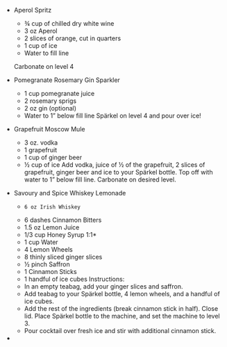 - Aperol Spritz
  
  * ¾ cup of chilled dry white wine⁣
  * 3 oz Aperol⁣
  * 2 slices of orange, cut in quarters⁣
  * 1 cup of ice⁣
  * Water to fill line ⁣
  
  Carbonate on level 4
- Pomegranate Rosemary Gin Sparkler
  * 1 cup pomegranate juice⁣⁣
  * 2 rosemary sprigs⁣⁣
  * 2 oz gin (optional)⁣⁣
  * Water to 1” below fill line⁣⁣ 
  Spärkel on level 4 and pour over ice⁣⁣!
- Grapefruit Moscow Mule
  * 3 oz. vodka
  *    1 grapefruit
  *    1 cup of ginger beer
  *    ½ cup of ice
  Add vodka, juice of ½ of the grapefruit, 2 slices of grapefruit, ginger beer and ice to your Spärkel bottle. Top off with water to 1” below fill line. Carbonate on desired level.
- Savoury and Spice Whiskey Lemonade
  *     6 oz Irish Whiskey
  *    6 dashes Cinnamon Bitters
  *    1.5 oz Lemon Juice
  *    1/3 cup Honey Syrup 1:1*
  *    1 cup Water
  *    4 Lemon Wheels
  *    8 thinly sliced ginger slices
  *    ½ pinch Saffron
  *    1 Cinnamon Sticks
  *    1 handful of ice cubes 
  Instructions: 
  * In an empty teabag, add your ginger slices and saffron.
  *  Add teabag to your Spärkel bottle, 4 lemon wheels, and a handful of ice cubes.
  *  Add the rest of the ingredients (break cinnamon stick in half). Close lid. Place Spärkel bottle to the machine, and set the machine to level 3.
  *  Pour cocktail over fresh ice and stir with additional cinnamon stick.
-